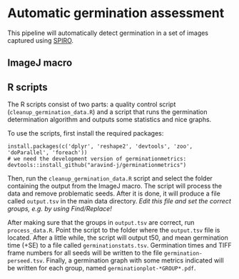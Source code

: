 # Automatic germination assessment

This pipeline will automatically detect germination in a set of images
captured using [SPIRO](https://github.com/jonasoh/spiro).

## ImageJ macro

## R scripts

The R scripts consist of two parts: a quality control script
(`cleanup_germination_data.R`) and a script that runs the germination
determination algorithm and outputs some statistics and nice graphs.

To use the scripts, first install the required packages:

```
install.packages(c('dplyr', 'reshape2', 'devtools', 'zoo', 'doParallel', 'foreach'))
# we need the development version of germinationmetrics:
devtools::install_github("aravind-j/germinationmetrics")
```

Then, run the `cleanup_germination_data.R` script and select the folder
containing the output from the ImageJ macro. The script will process the
data and remove problematic seeds. After it is done, it will produce a file
called `output.tsv` in the main data directory. *Edit this file and set the
correct groups, e.g. by using Find/Replace!*

After making sure that the groups in `output.tsv` are correct, run
`process_data.R`. Point the script to the folder where the `output.tsv` file
is located. After a little while, the script will output t50, and mean
germination time (+SE) to a file called `germinationstats.tsv`. Germination
times and TIFF frame numbers for all seeds will be written to the file
`germination-perseed.tsv`. Finally, a germination graph with some metrics
indicated will be written for each group, named
`germinationplot-*GROUP*.pdf`.
